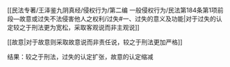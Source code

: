 [[民法专著/王泽鉴九阴真经/侵权行为/第二编 一般侵权行为/民法第184条第1项前段—故意或过失不法侵害他人之权利/过失#一、过失的意义及功能|对于过失的认定较之于刑法更为宽松，采取客观说而非主观说]]

[[故意|对于故意则采取故意说而非责任说，较之于刑法更加严格]]

结果：较之于刑法，过失的认定扩张，故意的认定缩减